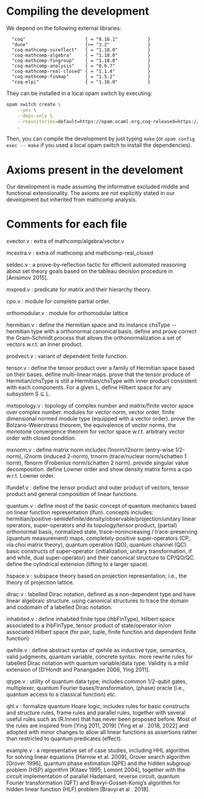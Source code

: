 # Compiling the development

We depend on the following external libraries:

```
  "coq"                      { = "8.16.1"           }
  "dune"                     {>= "3.2"              }
  "coq-mathcomp-ssreflect"   { = "1.18.0"           }
  "coq-mathcomp-algebra"     { = "1.18.0"           }
  "coq-mathcomp-fingroup"    { = "1.18.0"           }
  "coq-mathcomp-analysis"    { = "0.6.7"            }
  "coq-mathcomp-real-closed" { = "1.1.4"            }
  "coq-mathcomp-finmap"      { = "1.5.2"            }
  "coq-elpi"                 { = "1.16.0"           }
```

They can be installed in a local opam switch by executing:

```bash
opam switch create \
    --yes \
    --deps-only \
    --repositories=default=https://opam.ocaml.org,coq-released=https://coq.inria.fr/opam/released \
    .
```

Then, you can compile the development by just typing `make` (or `opam
config exec -- make` if you used a local opam switch to install the
dependencies).

# Axioms present in the develoment

Our development is made assuming the informative excluded middle and
functional extensionality. The axioms are not explicitly stated in our
development but inherited from mathcomp analysis.

# Comments for each file

xvector.v
: extra of mathcomp/algebra/vector.v

mcextra.v
: extra of mathcomp and mathcomp-real_closed

setdec.v
: a prove-by-reflection tactic for efficient automated reasoning about
  set theory goals based on the tableau decision procedure in
  [Anisimov 2015].

mxpred.v
: predicate for matrix and their hierarchy theory.

cpo.v
: module for complete partial order.

orthomodular.v
: module for orthomodular lattice

hermitian.v
: define the Hermitian space and its instance chsType -- hermitian
  type with a orthonormal canonical basis. define and prove correct
  the Gram–Schmidt process that allows the orthonormalization a set of
  vectors w.r.t. an inner product.

prodvect.v
: variant of dependent finite function.

tensor.v
: define the tensor product over a family of Hermitian space based on
  their bases. define multi-linear maps. prove that the tensor produce
  of Hermitian/chsType is still a Hermitian/chsType with inner product
  consistent with each components. For a given L, define Hilbert space
  for any subsystem S $`\subseteq`$ L.

mxtopology.v
: topology of complex number and matrix/finite vector space over
  complex number. modules for vector norm, vector order, finite
  dimensional normed module type (equipped with a vector order). prove
  the Bolzano-Weierstrass theorem, the equivalence of vector norms,
  the monotone convergence theorem for vector space w.r.t. arbitrary
  vector order with closed condition.

mxnorm.v
: define matrix norm includes l1norm/l2norm (entry-wise 1/2-norm),
  i2norm (induced 2-norm), trnorm (trace/nuclear norm/schatten 1
  norm), fbnorm (Frobenius norm/schatten 2 norm). provide singular
  value decomposition. define Lowner order and show density matrix
  forms a cpo w.r.t. Lowner order.

lfundef.v
: define the tensor product and outer product of vectors, tensor
  product and general composition of linear functions.

quantum.v
: define most of the basic concept of quantum mechanics based on
  linear function representation (lfun). concepts includes:
  hermitian/positive-semidefinite/density/observable/projection/unitary
  linear operators, super-operators and its topology/tensor product,
  (partial) orthonormal basis, normalized state, trace-nonincreasing /
  trace-preserving (quantum measurement) maps, completely-positive
  super-operators (CP, via choi matrix theory), quantum operation
  (QO), quantum channel (QC). basic constructs of super-operator
  (initialization, unitary transformation, if and while, dual
  super-operator) and their canonical structure to CP/QO/QC. define
  the cylindrical extension (lifting to a larger space).

hspace.v
: subspace theory based on projection representation; i.e., the theory
  of projection lattice.

dirac.v
: labelled Dirac notation, defined as a non-dependent type and have
  linear algebraic structure. using canonical structures to trace the
  domain and codomain of a labelled Dirac notation.

inhabited.v
: define inhabited finite type (ihbFinType), Hilbert space associated
  to a ihbFinType, tensor product of state/operator in/on associated
  Hilbert space (for pair, tuple, finite function and dependent finite
  function)

qwhile.v
: define abstract syntax of qwhile as inductive type, semantics, valid
  judgments, quantum variable, concrete syntax. more rewrite rules for
  labelled Dirac notation with quantum variable/data type.
  Validity is a mild extension of [D’Hondt and Panangaden 2006, Ying 2011]. 

qtype.v
: utility of quantum data type; includes common 1/2-qubit gates,
  multiplexer, quantum Fourier bases/transformation, (phase) oracle
  (i.e., quantum access to a classical function) etc.

qhl.v
: formalize quantum Hoare logic; includes rules for basic constructs
  and structure rules, frame rules and parallel rules, together with
  several useful rules such as (R.Inner) that has never been proposed
  before. Most of the rules are inspired from [Ying 2011, 2019] 
  [Ying et al . 2018, 2022] and adopted with minor changes to allow
  all linear functions as assertions rather than restricted to 
  quantum predicates (effect).

example.v
: a representative set of case studies, including HHL
  algorithm for solving linear equations [Harrow et al. 2009], Grover 
  search algorithm [Grover 1996], quantum phase estimation (QPE) and 
  the hidden subgroup problem (HSP) algorithm  [Kitaev 1995; 
  Lomont 2004], together with the circuit implementation of parallel 
  Hadamard, reverse circuit, quantum Fourier transformation (QFT) and
  Bravyi-Gosset-Konig’s algorithm for hidden linear function (HLF)
  problem  [Bravyi et al . 2018].
